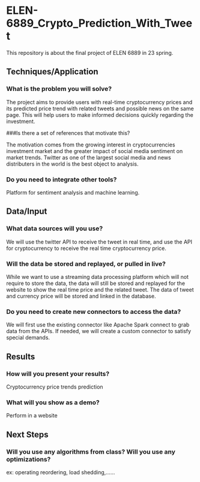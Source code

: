 # ELEN-6889_Crypto_Prediction_With_Tweet
This repository is about the final project of ELEN 6889 in 23 spring.

## Techniques/Application

### What is the problem you will solve?

The project aims to provide users with real-time cryptocurrency prices and its predicted price trend with related tweets and possible news on the same page. This will help users to make informed decisions quickly regarding the investment. 

###Is there a set of references that motivate this?

The motivation comes from the growing interest in cryptocurrencies investment market and the greater impact of social media sentiment on market trends. Twitter as one of the largest social media and news distributers in the world is the best object to analysis. 

### Do you need to integrate other tools?

Platform for sentiment analysis and machine learning.

## Data/Input

### What data sources will you use?

We will use the twitter API to receive the tweet in real time, and use the API for cryptocurrency to receive the real time cryptocurrency price.

### Will the data be stored and replayed, or pulled in live?

While we want to use a streaming data processing platform which will not require to store the data, the data will still be stored and replayed for the website to show the real time price and the related tweet. The data of tweet and currency price will be stored and linked in the database.

### Do you need to create new connectors to access the data?

We will first use the existing connector like Apache Spark connect to grab data from the APIs. If needed, we will create a custom connector to satisfy special demands.

## Results

### How will you present your results?

Cryptocurrency price trends prediction

### What will you show as a demo?

Perform in a website

## Next Steps

### Will you use any algorithms from class? Will you use any optimizations?

ex: operating reordering, load shedding,......
